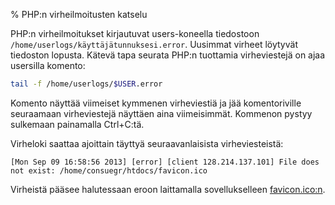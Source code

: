 % PHP:n virheilmoitusten katselu
<!-- tags: viikko1,viikko2-usefull,viikko3-php-usefull,viikko4-php-usefull -->

PHP:n virheilmoitukset kirjautuvat users-koneella tiedostoon 
`/home/userlogs/käyttäjätunnuksesi.error`.
Uusimmat virheet löytyvät tiedoston lopusta. 
Kätevä tapa seurata PHP:n tuottamia virheviestejä on ajaa usersilla komento:

~~~~bash
tail -f /home/userlogs/$USER.error
~~~~

Komento näyttää viimeiset kymmenen virheviestiä ja jää komentoriville
seuraamaan virheviestejä näyttäen aina viimeisimmät. Kommenon pystyy sulkemaan
painamalla Ctrl+C:tä.

Virheloki saattaa ajoittain täyttyä seuraavanlaisista virheviesteistä:

~~~
[Mon Sep 09 16:58:56 2013] [error] [client 128.214.137.101] File does not exist: /home/consuegr/htdocs/favicon.ico
~~~

Virheistä pääsee halutessaan eroon laittamalla sovellukselleen [favicon.ico:n](http://fi.wikipedia.org/wiki/Favicon).
